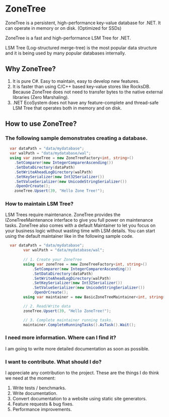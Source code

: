 # ZoneTree
ZoneTree is a persistent, high-performance key-value database for .NET.
It can operate in memory or on disk. (Optimized for SSDs)

ZoneTree is a fast and high-performance LSM Tree for .NET. 

LSM Tree (Log-structured merge-tree) is the most popular data structure and it is being used by many popular databases internally.

## Why ZoneTree?
1. It is pure C#. Easy to maintain, easy to develop new features.
2. It is faster than using C/C++ based key-value stores like RocksDB. Because ZoneTree does not need to transfer bytes to the native external libraries (Zero Marshaling).
3. .NET EcoSystem does not have any feature-complete and thread-safe LSM Tree that operates both in memory and on disk.

## How to use ZoneTree?

### The following sample demonstrates creating a database.
```c#
  var dataPath = "data/mydatabase";
  var walPath = "data/mydatabase/wal";
  using var zoneTree = new ZoneTreeFactory<int, string>()
    .SetComparer(new IntegerComparerAscending())
    .SetDataDirectory(dataPath)
    .SetWriteAheadLogDirectory(walPath)
    .SetKeySerializer(new Int32Serializer())
    .SetValueSerializer(new UnicodeStringSerializer())
    .OpenOrCreate();
    zoneTree.Upsert(39, "Hello Zone Tree!");
```
### How to maintain LSM Tree?
LSM Trees require maintenance. ZoneTree provides the IZoneTreeMaintenance interface to give you full power on maintenance tasks.
ZoneTree also comes with a default Maintainer to let you focus on your business logic without wasting time with LSM details.
You can start using the default maintainer like in the following sample code.
```c#
  var dataPath = "data/mydatabase";
        var walPath = "data/mydatabase/wal";
        
        // 1. Create your ZoneTree
        using var zoneTree = new ZoneTreeFactory<int, string>()
            .SetComparer(new IntegerComparerAscending())
            .SetDataDirectory(dataPath)
            .SetWriteAheadLogDirectory(walPath)
            .SetKeySerializer(new Int32Serializer())
            .SetValueSerializer(new UnicodeStringSerializer())
            .OpenOrCreate();
        using var maintainer = new BasicZoneTreeMaintainer<int, string>(zoneTree);

        // 2. Read/Write data
        zoneTree.Upsert(39, "Hello ZoneTree!");

        // 3. Complete maintainer running tasks.
        maintainer.CompleteRunningTasks().AsTask().Wait();
```

### I need more information. Where can I find it?
I am going to write more detailed documentation as soon as possible.

### I want to contribute. What should I do?
I appreciate any contribution to the project.
These are the things I do think we need at the moment:
1. Write tests / benchmarks.
2. Write documentation.
3. Convert documentation to a website using static site generators.
4. Feature requests & bug fixes.
5. Performance improvements.
